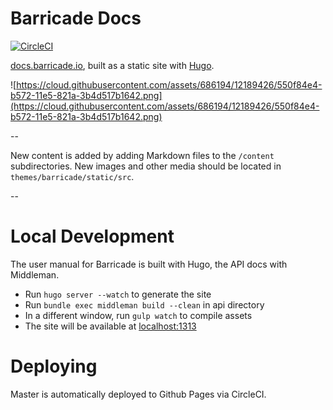 # Barricade Docs

[![CircleCI](https://circleci.com/gh/barricadeio/docs.svg?style=svg)](https://circleci.com/gh/barricadeio/docs)

[docs.barricade.io](https://docs.barricade.io), built as a static site with [Hugo](http://gohugo.io/).

![https://cloud.githubusercontent.com/assets/686194/12189426/550f84e4-b572-11e5-821a-3b4d517b1642.png](https://cloud.githubusercontent.com/assets/686194/12189426/550f84e4-b572-11e5-821a-3b4d517b1642.png)

--

New content is added by adding Markdown files to the `/content` subdirectories.
New images and other media should be located in `themes/barricade/static/src`.

--

# Local Development

The user manual for Barricade is built with Hugo, the API docs with Middleman.

* Run `hugo server --watch` to generate the site
* Run `bundle exec middleman build --clean` in api directory
* In a different window, run `gulp watch` to compile assets
* The site will be available at [localhost:1313](http://localhost:1313/)

# Deploying

Master is automatically deployed to Github Pages via CircleCI.
